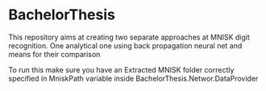# BachelorThesis
This repository aims at creating two separate approaches at MNISK digit recognition. One analytical one using back propagation neural net and means for their comparison

To run this make sure you have an Extracted MNISK folder correctly specified in MniskPath variable inside BachelorThesis.Networ.DataProvider
